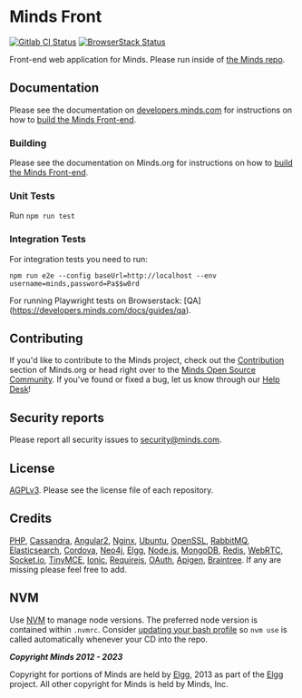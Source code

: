 # Minds Front

[![Gitlab CI Status](https://www.gitlab.com/minds/front/badges/master/pipeline.svg)](https://www.gitlab.com/minds/front)
[![BrowserStack Status](https://www.browserstack.com/automate/badge.svg?badge_key=T2NvVEVqQnJ5Qm1hVno1SGw2U2R6Z21paVlGR2lHdzNWZTgrWHRWZWN4WT0tLWRtS29ibHBuRk16c0dpbng2aXE3TVE9PQ==--f52d73f47d51343c6e9416cf27400c5f9202fabc)](https://www.browserstack.com/automate/public-build/T2NvVEVqQnJ5Qm1hVno1SGw2U2R6Z21paVlGR2lHdzNWZTgrWHRWZWN4WT0tLWRtS29ibHBuRk16c0dpbng2aXE3TVE9PQ==--f52d73f47d51343c6e9416cf27400c5f9202fabc)

Front-end web application for Minds. Please run inside of [the Minds repo](https://github.com/minds/minds).

## Documentation

Please see the documentation on [developers.minds.com](https://developers.minds.com) for instructions on how to [build the Minds Front-end](https://developers.minds.com/docs/guides/frontend).

### Building

Please see the documentation on Minds.org for instructions on how to [build the Minds Front-end](https://www.minds.org/docs/install/preparation.html#front-end).

### Unit Tests

Run `npm run test`

### Integration Tests

For integration tests you need to run:

`npm run e2e --config baseUrl=http://localhost --env username=minds,password=Pa$$w0rd`

For running Playwright tests on Browserstack: [QA] (https://developers.minds.com/docs/guides/qa).

## Contributing

If you'd like to contribute to the Minds project, check out the [Contribution](https://www.minds.org/docs/contributing.html) section of Minds.org or head right over to the [Minds Open Source Community](https://www.minds.com/groups/profile/365903183068794880). If you've found or fixed a bug, let us know through our [Help Desk](https://support.minds.com/)!

## Security reports

Please report all security issues to [security@minds.com](mailto:security@minds.com).

## License

[AGPLv3](https://www.minds.org/docs/license.html). Please see the license file of each repository.

## Credits

[PHP](https://php.net), [Cassandra](http://cassandra.apache.org/), [Angular2](http://angular.io), [Nginx](https://nginx.com), [Ubuntu](https://ubuntu.com), [OpenSSL](https://www.openssl.org/), [RabbitMQ](https://www.rabbitmq.com/), [Elasticsearch](https://www.elastic.co/), [Cordova](https://cordova.apache.org/), [Neo4j](https://neo4j.com/), [Elgg](http://elgg.org), [Node.js](https://nodejs.org/en/), [MongoDB](https://www.mongodb.com/), [Redis](http://redis.io/), [WebRTC](https://webrtc.org/), [Socket.io](http://socket.io/), [TinyMCE](https://www.tinymce.com/), [Ionic](http://ionicframework.com/), [Requirejs](http://requirejs.org/), [OAuth](http://oauth.net/2/), [Apigen](http://www.apigen.org/), [Braintree](https://www.braintreepayments.com/). If any are missing please feel free to add.

## NVM

Use [NVM](https://github.com/nvm-sh/nvm) to manage node versions. The preferred node version is contained within `.nvmrc`. Consider [updating your bash profile](https://github.com/nvm-sh/nvm#automatically-call-nvm-use) so `nvm use` is called automatically whenever your CD into the repo.

**_Copyright Minds 2012 - 2023_**

Copyright for portions of Minds are held by [Elgg](http://elgg.org), 2013 as part of the [Elgg](http://elgg.org) project. All other copyright for Minds is held by Minds, Inc.
